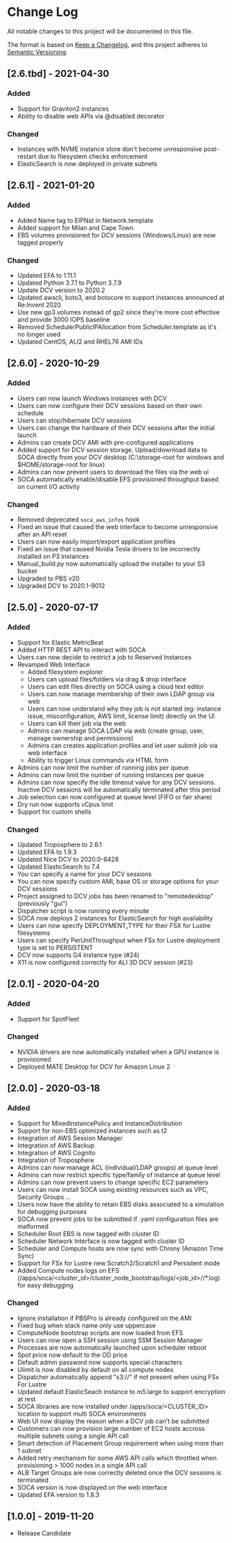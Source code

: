 # Change Log
All notable changes to this project will be documented in this file.

The format is based on [Keep a Changelog](https://keepachangelog.com/en/1.0.0/),
and this project adheres to [Semantic Versioning](https://semver.org/spec/v2.0.0.html).

## [2.6.tbd] - 2021-04-30
### Added
- Support for Graviton2 instances
- Ability to disable web APIs via @disabled decorator

### Changed
- Instances with NVME instance store don't become unresponsive post-restart due to filesystem checks enforcement
- ElasticSearch is now deployed in private subnets

## [2.6.1] - 2021-01-20
### Added
- Added Name tag to EIPNat in Network.template
- Added support for Milan and Cape Town
- EBS volumes provisioned for DCV sessions (Windows/Linux) are now tagged properly

### Changed
- Updated EFA to 1.11.1
- Updated Python 3.7.1 to Python 3.7.9
- Update DCV version to 2020.2
- Updated awscli, boto3, and botocore to support instances announced at Re:Invent 2020
- Use new gp3 volumes instead of gp2 since they're more cost effective and provide 3000 IOPS baseline
- Removed SchedulerPublicIPAllocation from Scheduler.template as it's no longer used
- Updated CentOS, ALI2 and RHEL76 AMI IDs

## [2.6.0] - 2020-10-29
### Added
- Users can now launch Windows instances with DCV
- Users can now configure their DCV sessions based on their own schedule
- Users can stop/hibernate DCV sessions
- Users can change the hardware of their DCV sessions after the initial launch
- Admins can create DCV AMI with pre-configured applications
- Added support for DCV session storage. Upload/download data to SOCA directly from your DCV desktop (C:\storage-root for windows and $HOME/storage-root for linux)
- Admins can now prevent users to download the files via the web ui
- SOCA automatically enable/disable EFS provisioned throughput based on current I/O activity

### Changed
- Removed deprecated `soca_aws_infos` hook
- Fixed an issue that caused the web interface to become unresponsive after an API reset
- Users can now easily import/export application profiles
- Fixed an issue that caused Nvidia Tesla drivers to be incorrectly installed on P3 instances
- Manual_build.py now automatically upload the installer to your S3 bucket
- Upgraded to PBS v20
- Upgraded DCV to 2020.1-9012


## [2.5.0] - 2020-07-17
### Added
- Support for Elastic MetricBeat
- Added HTTP REST API to interact with SOCA
- Users can now decide to restrict a job to Reserved Instances
- Revamped Web Interface
  - Added filesystem explorer
  - Users can upload files/folders via drag & drop interface
  - Users can edit files directly on SOCA using a cloud text editor
  - Users can now manage membership of their own LDAP group via web
  - Users can now understand why they job is not started  (eg: instance issue, misconfiguration, AWS limit, license limit) directly on the UI
  - Users can kill their job via the web
  - Admins can manage SOCA LDAP via web (create group, user, manage ownership and permissions)
  - Admins can creates application profiles and let user submit job via web interface
  - Ability to trigger Linux commands via HTML form
- Admins can now limit the number of running jobs per queue
- Admins can now limit the number of running instances per queue
- Admins can now specify the idle timeout value for any DCV sessions. Inactive DCV sessions will be automatically terminated after this period
- Job selection can now configured at queue level (FIFO or fair share)
- Dry run now supports vCpus limit
- Support for custom shells

### Changed
- Updated Troposphere to 2.6.1
- Updated EFA to 1.9.3
- Updated Nice DCV to 2020.0-8428
- Updated ElasticSearch to 7.4
- You can specify a name for your DCV sessions
- You can now specify custom AMI, base OS or storage options for your DCV sessions
- Project assigned to DCV jobs has been renamed to "remotedesktop" (previously "gui")
- Dispatcher script is now running every minute
- SOCA now deploys 2 instances for ElasticSearch for high availability
- Users can now specify DEPLOYMENT_TYPE for their FSX for Lustre filesystems
- Users can specify PerUnitThroughput when FSx for Lustre deployment type is set to PERSISTENT
- DCV now supports G4 instance type (#24)
- X11 is now configured correctly for ALI 3D DCV session (#23)


## [2.0.1] - 2020-04-20
### Added
- Support for SpotFleet

### Changed
- NVIDIA drivers are now automatically installed when a GPU instance is provisioned
- Deployed MATE Desktop for DCV for Amazon Linux 2

## [2.0.0] - 2020-03-18
### Added

- Support for MixedInstancePolicy and InstanceDistribution
- Support for non-EBS optimized instances such as t2
- Integration of AWS Session Manager
- Integration of AWS Backup
- Integration of AWS Cognito
- Integration of Troposphere
- Admins can now manage ACL (individual/LDAP groups) at queue level
- Admins can now restrict specific type/family of instance at queue level
- Admins can now prevent users to change specific EC2 parameters
- Users can now install SOCA using existing resources such as VPC, Security Groups ...
- Users now have the ability to retain EBS disks associated to a simulation for debugging purposes
- SOCA now prevent jobs to be submitted if .yaml configuration files are malformed
- Scheduler Root EBS is now tagged with cluster ID
- Scheduler Network Interface is now tagged with cluster ID
- Scheduler and Compute hosts are now sync with Chrony (Amazon Time Sync)
- Support for FSx for Lustre new Scratch2/Scratch1 and Persistent mode
- Added Compute nodes logs on EFS (/apps/soca/<cluster_id>/cluster_node_bootstrap/logs/<job_id>/<host>/*.log) for easy debugging

### Changed

- Ignore installation if PBSPro is already configured on the AMI
- Fixed bug when stack name only use uppercase
- ComputeNode bootstrap scripts are now loaded from EFS
- Users can now open a SSH session using SSM Session Manager
- Processes are now automatically launched upon scheduler reboot
- Spot price now default to the OD price
- Default admin password now supports special characters
- Ulimit is now disabled by default on all compute nodes
- Dispatcher automatically append "s3://" if not present when using FSx For Lustre
- Updated default ElasticSeach instance to m5.large to support encryption at rest
- SOCA libraries are now installed under /apps/soca/<CLUSTER_ID> location to support multi SOCA environments
- Web UI now display the reason when a DCV job can't be submitted
- Customers can now provision large number of EC2 hosts accross multiple subnets using a single API call
- Smart detection of Placement Group requirement when using more than 1 subnet
- Added retry mechanism for some AWS API calls which throttled when provisioning > 1000 nodes in a single API call
- ALB Target Groups are now correctly deleted once the DCV sessions is terminated
- SOCA version is now displayed on the web interface
- Updated EFA version to 1.8.3

## [1.0.0] - 2019-11-20
- Release Candidate

